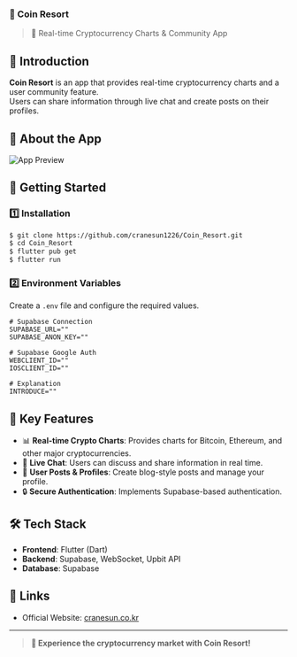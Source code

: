 ### 🌟 Coin Resort  
> 🚀 Real-time Cryptocurrency Charts & Community App  

## 📖 Introduction  
**Coin Resort** is an app that provides real-time cryptocurrency charts and a user community feature.  
Users can share information through live chat and create posts on their profiles.  

## 📸 About the App  
![App Preview](https://github.com/user-attachments/assets/55982594-cf85-43bb-8526-c3bfb8a85beb)  

## 🚀 Getting Started  

### 1️⃣ Installation  
```bash
$ git clone https://github.com/cranesun1226/Coin_Resort.git
$ cd Coin_Resort
$ flutter pub get
$ flutter run
```  

### 2️⃣ Environment Variables  
Create a `.env` file and configure the required values.  
```
# Supabase Connection
SUPABASE_URL=""
SUPABASE_ANON_KEY=""

# Supabase Google Auth
WEBCLIENT_ID=""
IOSCLIENT_ID=""

# Explanation
INTRODUCE=""
```  

## 📌 Key Features  
- 📊 **Real-time Crypto Charts**: Provides charts for Bitcoin, Ethereum, and other major cryptocurrencies.  
- 💬 **Live Chat**: Users can discuss and share information in real time.  
- 📝 **User Posts & Profiles**: Create blog-style posts and manage your profile.  
- 🔒 **Secure Authentication**: Implements Supabase-based authentication.  

## 🛠 Tech Stack  
- **Frontend**: Flutter (Dart)  
- **Backend**: Supabase, WebSocket, Upbit API  
- **Database**: Supabase  

## 🔗 Links  
- Official Website: [cranesun.co.kr](https://www.cranesun.co.kr)  

---

> **🚀 Experience the cryptocurrency market with Coin Resort!**
